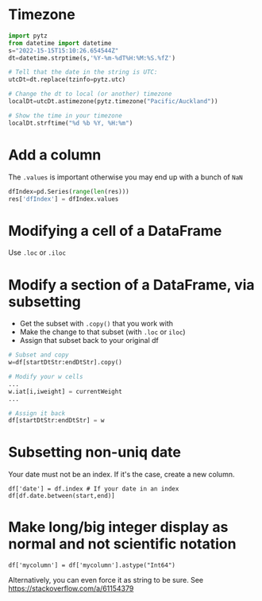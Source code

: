 # Timezone
```python
import pytz
from datetime import datetime 
s="2022-15-15T15:10:26.654544Z"
dt=datetime.strptime(s,'%Y-%m-%dT%H:%M:%S.%fZ')

# Tell that the date in the string is UTC:
utcDt=dt.replace(tzinfo=pytz.utc)

# Change the dt to local (or another) timezone
localDt=utcDt.astimezone(pytz.timezone("Pacific/Auckland"))

# Show the time in your timezone
localDt.strftime("%d %b %Y, %H:%m")

```


# Add a column
The `.values` is important otherwise you may end up with a bunch of `NaN`
```python
dfIndex=pd.Series(range(len(res)))
res['dfIndex'] = dfIndex.values  
```

# Modifying a cell of a DataFrame
Use `.loc` or `.iloc`

# Modify a section of a DataFrame, via subsetting
* Get the subset with `.copy()` that you work with
* Make the change to that subset (with `.loc` or `iloc`)
* Assign that subset back to your original df 

```python
# Subset and copy
w=df[startDtStr:endDtStr].copy()

# Modify your w cells
...
w.iat[i,iweight] = currentWeight
...

# Assign it back
df[startDtStr:endDtStr] = w

```

# Subsetting non-uniq date
Your date must not be an index. If it's the case, create a new column.
```
df['date'] = df.index # If your date in an index
df[df.date.between(start,end)]
```

# Make long/big integer display as normal and not scientific notation
```
df['mycolumn'] = df['mycolumn'].astype("Int64")
```
Alternatively, you can even force it as string to be sure. See https://stackoverflow.com/a/61154379
